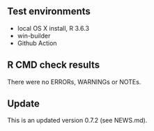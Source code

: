 ## Test environments
* local OS X install, R 3.6.3
* win-builder 
* Github Action

## R CMD check results
There were no ERRORs, WARNINGs or NOTEs. 

## Update

This is an updated version 0.7.2 (see NEWS.md). 
